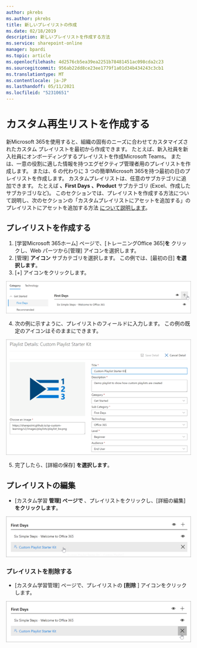 ```yaml
---
author: pkrebs
ms.author: pkrebs
title: 新しいプレイリストの作成
ms.date: 02/18/2019
description: 新しいプレイリストを作成する方法
ms.service: sharepoint-online
manager: bpardi
ms.topic: article
ms.openlocfilehash: 4d2576cb5ea39ea2251b78481451ac098cda2c23
ms.sourcegitcommit: 956ab22dd8ce23ee1779f1a01d34b434243c3cb1
ms.translationtype: MT
ms.contentlocale: ja-JP
ms.lasthandoff: 05/11/2021
ms.locfileid: "52310651"
---
```

# <a name="create-a-custom-playlist"></a>カスタム再生リストを作成する

新Microsoft 365を使用すると、組織の固有のニーズに合わせてカスタマイズされたカスタム プレイリストを最初から作成できます。 たとえば、新入社員を新入社員にオンボーディングするプレイリストを作成Microsoft Teams。 または、一意の役割に適した情報を持つエグゼクティブ管理者用のプレイリストを作成します。 または、6 の代わりに 3 つの簡単Microsoft 365を持つ最初の日のプレイリストを作成します。 カスタムプレイリストは、任意のサブカテゴリに追加できます。 たとえば **、First Days**  **、Product** サブカテゴリ (Excel、作成したサブカテゴリなど)。 このセクションでは、プレイリストを作成する方法について説明し、次のセクションの「カスタムプレイリストにアセットを追加する」のプレイリストにアセットを追加する方法 [について説明します](custom_addassets.md)。

## <a name="create-a-playlist"></a>プレイリストを作成する 

1. [学習Microsoft 365ホーム] ページで、[トレーニングOffice 365]**を** クリックし、Web パーツから[管理] アイコンを選択します。 
2. [管理] **アイコン** サブカテゴリを選択します。 この例では、[最初の日] **を選択します**。  
3. [+] アイコンをクリックします。  

![cg-newplaylistbtn.png](media/cg-newplaylistbtn.png)

4.  次の例に示すように、プレイリストのフィールドに入力します。 この例の既定のアイコンはそのままにできます。 

![cg-newplaylistdetails.png](media/cg-newplaylistdetails.png)

5.  完了したら、[詳細の保存] **を選択します**。 

## <a name="edit-a-playlist"></a>プレイリストの編集

- [カスタム学習 **管理] ページで** 、プレイリストをクリックし、[詳細の編集] **をクリックします**。  

![cg-editplaylist.png](media/cg-editplaylist.png)

### <a name="delete-a-playlist"></a>プレイリストを削除する

- [カスタム学習管理] ページで、プレイリストの **[削除** ] アイコンをクリックします。  

![cg-deleteplaylist.png](media/cg-deleteplaylist.png)